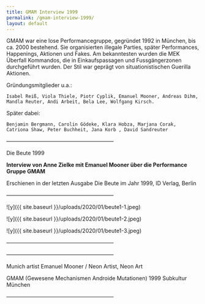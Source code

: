 ```yaml
---
title: GMAM Interview 1999
permalink: /gmam-interview-1999/
layout: default
---
```

GMAM war eine lose Performancegruppe, gegründet 1992 in München, bis ca. 2000 bestehend. Sie organisierten illegale Parties, später Performances, Happenings, Aktionen und Fakes. Am bekanntesten wurden die MEK Überfall Kommandos, die in Einkaufspassagen und Fussgängerzonen durchgeführt wurden. Der Stil war geprägt von situationistischen Guerilla Aktionen. 

Gründungsmitglieder u.a.:

    Isabel Reiß, Viola Thiele, Piotr Cyplik, Emanuel Mooner, Andreas Dihm, Mandla Reuter, Andi Arbeit, Bela Lee, Wolfgang Kirsch.

Später dabei:

    Benjamin Bergmann, Carolin Gödeke, Klara Hobza, Marjana Corak, Catriona Shaw, Peter Buchheit, Jana Korb , David Sandreuter

————————————————————

Die Beute 1999

**Interview von Anne Zielke mit Emanuel Mooner über die Performance Gruppe GMAM**

Erschienen in der letzten Ausgabe Die Beute im Jahr 1999, ID Verlag, Berlin

————————————————————

![y]({{ site.baseurl }}/uploads/2020/01/beute1-1.jpeg)

![y]({{ site.baseurl }}/uploads/2020/01/beute1-2.jpeg)

![y]({{ site.baseurl }}/uploads/2020/01/beute1-3.jpeg)

————————————————————




 
————————————————————

Munich artist Emanuel Mooner / Neon Artist, Neon Art

GMAM (Gewesene Mechanismen Androide Mutationen) 1999 Subkultur München

————————————————————
